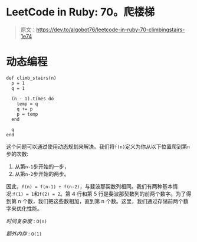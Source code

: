 # LeetCode in Ruby: 70。爬楼梯

> 原文：<https://dev.to/algobot76/leetcode-in-ruby-70-climbingstairs-1e74>

# 动态编程

```
def climb_stairs(n)
  p = 1
  q = 1

  (n - 1).times do
    temp = q
    q += p
    p = temp
  end

  q
end 
```

这个问题可以通过使用动态规划来解决。我们将`f(n)`定义为你从以下位置爬到第`n`步的次数:

1.  从第`n-1`步开始的一步，
2.  从第`n-2`步开始的两步。

因此，`f(n) = f(n-1) + f(n-2)`，与斐波那契数列相同。我们有两种基本情况:`f(1) = 1`和`f(2) = 2`。第 4 行和第 5 行是斐波那契数列的前两个数字。为了得到第 n 个数，我们把这些数相加，直到第 n 个数。这里，我们通过存储前两个数字来优化性能。

*时间复杂度* : `O(n)`

*额外内存* : `O(1)`